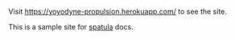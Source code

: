 Visit https://yoyodyne-propulsion.herokuapp.com/ to see the site.

This is a sample site for [spatula](https://jamesturk.github.io/spatula/) docs.
